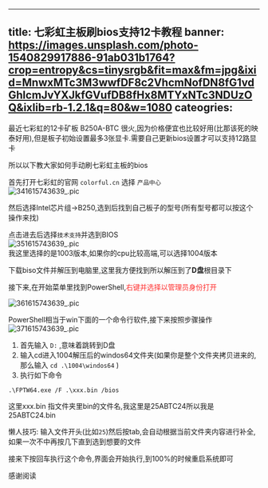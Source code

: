 
---
title: 七彩虹主板刷bios支持12卡教程
banner: https://images.unsplash.com/photo-1540829917886-91ab031b1764?crop=entropy&cs=tinysrgb&fit=max&fm=jpg&ixid=MnwxMTc3M3wwfDF8c2VhcmNofDN8fG1vdGhlcmJvYXJkfGVufDB8fHx8MTYxNTc3NDUzOQ&ixlib=rb-1.2.1&q=80&w=1080
cateogries: 
---
<!--kg-card-begin: markdown--><p>最近七彩虹的12卡矿板 B250A-BTC 很火,因为价格便宜也比较好用(比那该死的映泰好用),但是板子初始设置最多3张显卡.需要自己更新bios设置才可以支持12路显卡</p>
<p>所以以下教大家如何手动刷七彩虹主板的bios</p>
<p>首先打开七彩虹的官网  <code>colorful.cn</code>  选择 <code>产品中心</code><br>
<img src="/images/2021/03/341615743639_.pic.jpg" alt="341615743639_.pic" loading="lazy"></p>
<p>然后选择Intel芯片组-&gt;B250,选到后找到自己板子的型号(所有型号都可以按这个操作来找)</p>
<p>点击进去后选择<code>技术支持</code>并选到BIOS<br>
<img src="/images/2021/03/351615743639_.pic.jpg" alt="351615743639_.pic" loading="lazy"><br>
我这里选择的是1003版本,如果你的cpu比较高端,可以选择1004版本</p>
<p>下载biso文件并解压到电脑里,这里我方便找到所以解压到了<strong>D盘</strong>根目录下</p>
<p>接下来,在开始菜单里找到PowerShell,<span style='color:#FF2F2E'>右键</a>并选择以管理员身份打开</p>
<p><img src="/images/2021/03/361615743639_.pic.jpg" alt="361615743639_.pic" loading="lazy"></p>
<p>PowerShell相当于win下面的一个命令行软件,接下来按照步骤操作<br>
<img src="/images/2021/03/371615743639_.pic.jpg" alt="371615743639_.pic" loading="lazy"></p>
<ol>
<li>首先输入 <code>D:</code> ,意味着跳转到D盘</li>
<li>输入cd进入1004解压后的windos64文件夹(如果你是整个文件夹拷贝进来的,那么输入 <code>cd .\1004\windos64</code> )</li>
<li>执行如下命令</li>
</ol>
<pre><code>.\FPTW64.exe /F .\xxx.bin /bios
</code></pre>
<p>这里xxx.bin 指文件夹里bin的文件名,我这里是25ABTC24所以我是25ABTC24.bin</p>
<p>懒人技巧: 输入文件开头(比如<code>25</code>)然后按tab,会自动根据当前文件夹内容进行补全,如果一次不中再按几下直到选到想要的文件</p>
<p>接来下按回车执行这个命令,界面会开始执行,到100%的时候重启系统即可</p>
<p>感谢阅读</p>
<!--kg-card-end: markdown-->
    